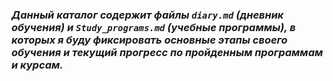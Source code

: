 ### *Данный каталог содержит файлы `diary.md` (дневник обучения) и `Study_programs.md` (учебные программы), в которых я буду фиксировать основные этапы своего обучения и текущий прогресс по пройденным программам и курсам.*
